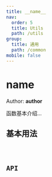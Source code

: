 ```yaml
---
title: __name__
nav:
  order: 5
  title: Utils
  path: /utils
group:
  title: 通用
  path: /common
mobile: false
---
```


# __name__

<Badge>Author: __author__</Badge>

函数基本介绍...

## 基本用法

<code src="./demos/Basic.tsx" />

## API

```ts

```
